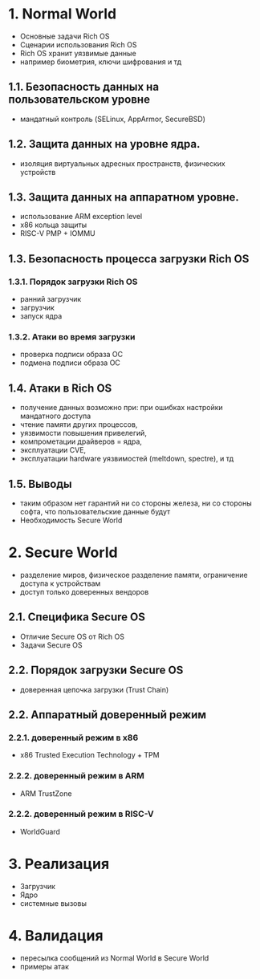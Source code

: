# 1. Normal World
 - Основные задачи Rich OS
 - Сценарии использования Rich OS
 - Rich OS хранит уязвимые данные
 - например биометрия, ключи шифрования и тд
 ## 1.1. Безопасность данных на пользовательском уровне
  - мандатный контроль (SELinux, AppArmor, SecureBSD)
 ## 1.2. Защита данных на уровне ядра.
  - изоляция виртуальных адресных пространств, физических устройств
 ## 1.3. Защита данных на аппаратном уровне.
  - использование ARM exception level
  - x86 кольца защиты
  - RISC-V PMP + IOMMU
 ## 1.3. Безопасность процесса загрузки Rich OS
  ### 1.3.1. Порядок загрузки Rich OS
   - ранний загрузчик
   - загрузчик
   - запуск ядра
  ### 1.3.2. Атаки во время загрузки
   - проверка подписи образа ОС
   - подмена подписи образа ОС
 ## 1.4. Атаки в Rich OS
  - получение данных возможно при: при ошибках настройки мандатного доступа
  - чтение памяти других процессов,
  - уязвимости повышения привелегий,
  - компрометации драйверов = ядра, 
  - эксплуатации CVE,
  - эксплуатации hardware уязвимостей (meltdown, spectre), и тд
 ## 1.5. Выводы
  - таким образом нет гарантий ни со стороны железа, ни со стороны софта, что пользовательские данные будут
  - Необходимость Secure World

# 2. Secure World
 - разделение миров, физическое разделение памяти, ограничение доступа к устройствам
 - доступ только доверенных вендоров
 ## 2.1. Специфика Secure OS
  - Отличие Secure OS от Rich OS
  - Задачи Secure OS
 ## 2.2. Порядок загрузки Secure OS
  - доверенная цепочка загрузки (Trust Chain)
 ## 2.2. Аппаратный доверенный режим
  ### 2.2.1. доверенный режим в x86
   - x86 Trusted Execution Technology + TPM
  ### 2.2.2. доверенный режим в  ARM
   - ARM TrustZone
  ### 2.2.2. доверенный режим в RISC-V
   - WorldGuard

# 3. Реализация
 - Загрузчик
 - Ядро
 - системные вызовы

# 4. Валидация
 - пересылка сообщений из Normal World в Secure World
 - примеры атак
